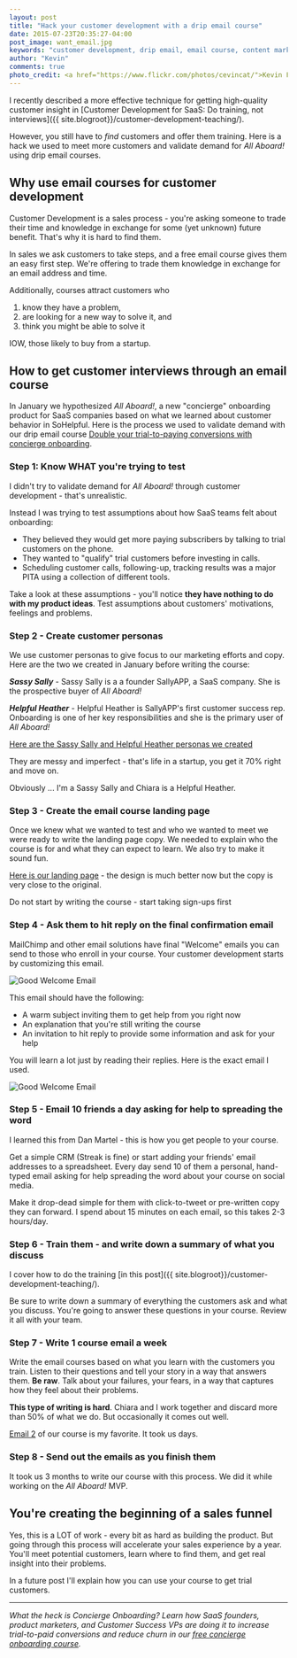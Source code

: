 ```yaml
---
layout: post
title: "Hack your customer development with a drip email course"
date: 2015-07-23T20:35:27-04:00
post_image: want_email.jpg
keywords: "customer development, drip email, email course, content marketing SaaS"
author: "Kevin"
comments: true
photo_credit: <a href="https://www.flickr.com/photos/cevincat/">Kevin Fitz</a>
---
```

I recently described a more effective technique for getting high-quality customer insight in [Customer Development for SaaS: Do training, not interviews]({{ site.blogroot}}/customer-development-teaching/).

However, you still have to *find* customers and offer them training. Here is a hack we used to meet more customers and validate demand for *All Aboard!* using drip email courses.

## Why use email courses for customer development

Customer Development is a sales process - you're asking someone to trade their time and knowledge in exchange for some (yet unknown) future benefit. That's why it is hard to find them.

In sales we ask customers to take steps, and a free email course gives them an easy first step. We're offering to trade them knowledge in exchange for an email address and time.

Additionally, courses attract customers who

1. know they have a problem,
1. are looking for a new way to solve it, and
1. think you might be able to solve it

IOW, those likely to buy from a startup.

## How to get customer interviews through an email course

In January we hypothesized *All Aboard!*, a new "concierge" onboarding product for SaaS companies based on what we learned about customer behavior in SoHelpful. Here is the process we used to validate demand with our drip email course [Double your trial-to-paying conversions with concierge onboarding](http://try.allaboard.io/concierge.html).

### Step 1: Know WHAT you're trying to test

I didn't try to validate demand for *All Aboard!* through customer development - that's unrealistic.

Instead I was trying to test assumptions about how SaaS teams felt about onboarding:

+ They believed they would get more paying subscribers by talking to trial customers on the phone.
+ They wanted to "qualify" trial customers before investing in calls.
+ Scheduling customer calls, following-up, tracking results was a major PITA using a collection of different tools.

Take a look at these assumptions - you'll notice **they have nothing to do with my product ideas**. Test assumptions about customers' motivations, feelings and problems.

### Step 2 - Create customer personas

We use customer personas to give focus to our marketing efforts and copy. Here are the two we created in January before writing the course:

***Sassy Sally*** - Sassy Sally is a a founder SallyAPP, a SaaS company. She is the prospective buyer of *All Aboard!*

***Helpful Heather*** - Helpful Heather is SallyAPP's first customer success rep. Onboarding is one of her key responsibilities and she is the primary user of *All Aboard!*

[Here are the Sassy Sally and Helpful Heather personas we created](https://docs.google.com/document/d/1txfokQR6vjsMw8Al6ib_rPnxc7uQ_YEhGCEdYiDCnhc/pub)

They are messy and imperfect - that's life in a startup, you get it 70% right and move on.

Obviously ... I'm a Sassy Sally and Chiara is a Helpful Heather.

### Step 3 - Create the email course landing page

Once we knew what we wanted to test and who we wanted to meet we were ready to write the landing page copy. We needed to explain who the course is for and what they can expect to learn. We also try to make it sound fun.

[Here is our landing page](http://try.allaboard.io/concierge.html) - the design is much better now but the copy is very close to the original.

Do not start by writing the course - start taking sign-ups first

### Step 4 - Ask them to hit reply on the final confirmation email

MailChimp and other email solutions have final "Welcome" emails you can send to those who enroll in your course. Your customer development starts by customizing this email.

![Good Welcome Email](/images/final_welcome_email.png)

This email should have the following:

+ A warm subject inviting them to get help from you right now
+ An explanation that you're still writing the course
+ An invitation to hit reply to provide some information and ask for your help

You will learn a lot just by reading their replies. Here is the exact email I used.

![Good Welcome Email](/images/actual_final_email.png)

### Step 5 - Email 10 friends a day asking for help to spreading the word

I learned this from Dan Martel - this is how you get people to your course.

Get a simple CRM (Streak is fine) or start adding your friends' email addresses to a spreadsheet. Every day send 10 of them a personal, hand-typed email asking for help spreading the word about your course on social media.

Make it drop-dead simple for them with click-to-tweet or pre-written copy they can forward. I spend about 15 minutes on each email, so this takes 2-3 hours/day.


### Step 6 - Train them - and write down a summary of what you discuss

I cover how to do the training [in this post]({{ site.blogroot}}/customer-development-teaching/).

Be sure to write down a summary of everything the customers ask and what you discuss. You're going to answer these questions in your course. Review it all with your team.


### Step 7 - Write 1 course email a week

Write the email courses based on what you learn with the customers you train. Listen to their questions and tell your story in a way that answers them. **Be raw**. Talk about your failures, your fears, in a way that captures how they feel about their problems.

**This type of writing is hard**. Chiara and I work together and discard more than 50% of what we do. But occasionally it comes out well.

[Email 2](http://us7.campaign-archive2.com/?u=e7889016118078dfdf0ab1cbc&id=ff7b3e648b) of our course is my favorite. It took us days.

### Step 8 - Send out the emails as you finish them

It took us 3 months to write our course with this process. We did it while working on the *All Aboard!* MVP.

## You're creating the beginning of a sales funnel

Yes, this is a LOT of work - every bit as hard as building the product. But going through this process will accelerate your sales experience by a year. You'll meet potential customers, learn where to find them, and get real insight into their problems.

In a future post I'll explain how you can use your course to get trial customers.

---

*What the heck is Concierge Onboarding? Learn how SaaS founders, product marketers, and Customer Success VPs are doing it to increase trial-to-paid conversions and reduce churn in our <a href="http://try.allaboard.io/concierge.html">free concierge onboarding course</a>.*
